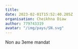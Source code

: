 ```yaml
---
title: 
date: 2023-02-01T15:52:40.205Z
organisation: Cheikhna Diaw
author: 779743319
avatar: "/img/pays/SN.svg"
---
```


Non au 3eme mandat